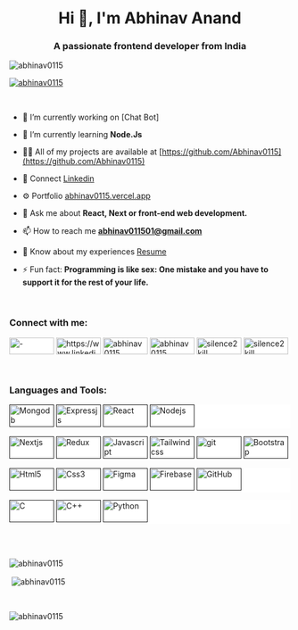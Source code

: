 <h1 align="center">Hi 👋, I'm Abhinav Anand</h1>
<h3 align="center">A passionate frontend developer from India </h3>

<p align="left"> <img src="https://komarev.com/ghpvc/?username=abhinav0115&label=Profile%20views&color=0e75b6&style=flat" alt="abhinav0115" /> </p>

<p align="left"> <a href="https://github.com/ryo-ma/github-profile-trophy"><img src="https://github-profile-trophy.vercel.app/?username=abhinav0115" alt="abhinav0115" /></a> </p>
<br>

- 🔭 I’m currently working on [Chat Bot]

- 🌱 I’m currently learning **Node.Js**

<!--- 

- 👯 I’m looking to collaborate on [-](-)

- 🤝 I’m looking for help with [-](-) 

- 📝 I regularly write articles on [-](-)

--->

- 👨‍💻 All of my projects are available at [https://github.com/Abhinav0115](https://github.com/Abhinav0115)

- 📢 Connect  [Linkedin](https://www.linkedin.com/in/abhinav0115)

- ⚙️ Portfolio [abhinav0115.vercel.app](https://abhinav0115.vercel.app)
  
- 💬 Ask me about **React, Next or front-end web development.**

- 📫 How to reach me **abhinav011501@gmail.com**

- 📄 Know about my experiences [Resume](https://drive.google.com/file/d/1ODRBwns-5Va21VBu4H62CirMYFeqnYgZ/view?usp=sharing)

- ⚡ Fun fact: **Programming is like sex: One mistake and you have to support it for the rest of your life.**

<br>
<h3 align="left">Connect with me: </h3>
<p align="left"  style = "background-color: white;">
<a href="https://www.leetcode.com/Abhinav0115" target="blank"><img align="center" src="https://repository-images.githubusercontent.com/187772096/6e9a8300-945d-11e9-9b2a-24e76419ca2a" alt="-" height="30" width="80" /></a> 
<a href="https://www.linkedin.com/in/abhinav0115/" target="blank"><img align="center" src="https://logos-world.net/wp-content/uploads/2020/04/Linkedin-Logo.png" alt="https://www.linkedin.com/in/abhinav0115/" height="30" width="80"/></a> 
<a href="https://codepen.io/abhinav0115" target="blank"><img align="center" src="https://encrypted-tbn0.gstatic.com/images?q=tbn:ANd9GcRDyddmz_9plsseSSqxU-QHdq8aPPoKhNiqDQ&usqp=CAU" alt="abhinav0115" height="30" width="80" /></a> 
<a href="https://codesandbox.io/u/Abhinav0115" target="blank"><img align="center" src="https://image4.owler.com/logo/codesandbox_owler_20190520_073046_original.png" alt="abhinav0115" height="30" width="80" /></a> 
<a href="https://www.codechef.com/users/silence2kill" target="blank"><img align="center" src="https://image.pngaaa.com/788/4464788-middle.png" alt="silence2kill" height="30" width="80" /></a> 
<a href="https://www.hackerrank.com/silence2kill" target="blank"><img align="center" src="https://i0.wp.com/gradsingames.com/wp-content/uploads/2016/05/856771_668224053197841_1943699009_o.png" alt="silence2kill" height="30" width="80" /></a> 

</p>

<br>

<h3 align="left">Languages and Tools: </h3>

<p align="left"  style = "background-color: white;">
<a href="" target="_blank" rel="noreferrer"> <img src="https://allcode.com/wp-content/uploads/2022/08/f5932bc2.jpg.webp" alt="Mongodb" width="80" height="40"/></a> 
<a href="" target="_blank" rel="noreferrer"> <img src="https://w7.pngwing.com/pngs/212/722/png-transparent-web-development-express-js-javascript-software-framework-laravel-world-wide-web-purple-blue-text.png" alt="Expressjs" width="80" height="40"/></a> 
<a href="" target="_blank" rel="noreferrer"> <img src="https://logos-world.net/wp-content/uploads/2023/08/React-Symbol.png" alt="React" width="80" height="40"/></a> 
<a href="" target="_blank" rel="noreferrer"> <img src="https://encrypted-tbn0.gstatic.com/images?q=tbn:ANd9GcQ1l2Iw4s0GvGSZn-H2XSuqbBjFbCswK7xs-lFtdQje2dUMEiJYxBzy-0myzdk-SaXXock&usqp=CAU" alt="Nodejs" width="80" height="40"/> </a> 
</p>

<p align="left"  style = "background-color: white;">
<a href="" target="_blank" rel="noreferrer"> <img src="https://i.pinimg.com/736x/4a/2b/e7/4a2be73b1e2efb44355436c40bf496dd.jpg" alt="Nextjs" width="80" height="40"/></a> 
<a href="" target="_blank" rel="noreferrer"> <img src="https://kajabi-storefronts-production.kajabi-cdn.com/kajabi-storefronts-production/file-uploads/blogs/2147532147/images/f8d0de0-62c3-afe5-bc00-b056ed7af2c_1_81uqJUFs_dNwijDAUtAo1A.png" alt="Redux" width="80" height="40"/></a> 
<a href="" target="_blank" rel="noreferrer"> <img src="https://repository-images.githubusercontent.com/657736250/efe020c3-cfc2-41f9-be41-ad581ffc9969" alt="Javascript" width="80" height="40"/></a> 
<a href="" target="_blank" rel="noreferrer"> <img src="https://getlogovector.com/wp-content/uploads/2021/01/tailwind-css-logo-vector.png" alt="Tailwind css" width="80" height="40"/></a> 
<a href="" target="_blank" rel="noreferrer"> <img src="https://git-scm.com/images/logos/1color-darkbg@2x.png" alt="git" width="80" height="40"/></a> 
<a href="" target="_blank" rel="noreferrer"> <img src="https://logovectorseek.com/wp-content/uploads/2019/10/bootstrap-logo-vector.png" alt="Bootstrap" width="80" height="40"/> </a>
</p>


<p align="left"  style = "background-color: white;">
<a href="" target="_blank" rel="noreferrer"> <img src="https://encrypted-tbn0.gstatic.com/images?q=tbn:ANd9GcQX6yQ1nGBg9B54gdbxvPR80D6gIpfu5oMrcw&usqp=CAU" alt="Html5" width="80" height="40"/></a> 
<a href="" target="_blank" rel="noreferrer"> <img src="https://encrypted-tbn0.gstatic.com/images?q=tbn:ANd9GcTlwcdZFxpGziMdgp014AFSbXGCJz2vmaIbLA&usqp=CAU" alt="Css3" width="80" height="40"/></a> 
<a href="" target="_blank" rel="noreferrer"> <img src="https://cdn.dribbble.com/users/3061686/screenshots/17599145/media/4d00ad57610b9f50bb00cc5a68654986.png" alt="Figma" width="80" height="40"/></a> 
<a href="" target="_blank" rel="noreferrer"> <img src="https://e7.pngegg.com/pngimages/105/663/png-clipart-firebase-cloud-messaging-mobile-backend-as-a-service-software-developer-android-angle-text-thumbnail.png" alt="Firebase" width="80" height="40"/></a> 
<a href="" target="_blank" rel="noreferrer"> <img src="https://toppng.com/uploads/preview/see-all-open-source-repositories-github-logo-11563031735gubsot66ry.png" alt="GitHub" width="80" height="40"/></a> 

</p>

<p align="left"  style = "background-color: white;">
<a href="" target="_blank" rel="noreferrer"> <img src="https://static1.makeuseofimages.com/wordpress/wp-content/uploads/2021/12/c-programming-language.jpg" alt="C" width="80" height="40"/></a> 
<a href="" target="_blank" rel="noreferrer"> <img src="https://www.freeiconspng.com/uploads/c--logo-icon-6.png" alt="C++" width="80" height="40"/></a> 
<a href="" target="_blank" rel="noreferrer"> <img src="https://i0.wp.com/everyday.codes/wp-content/uploads/2019/12/newpythonlogo.png?fit=1024%2C500&ssl=1" alt="Python" width="80" height="40"/></a> 

</p>

<br>
<br>

<p><img align="left" src="https://github-readme-stats.vercel.app/api/top-langs?username=abhinav0115&show_icons=true&locale=en&layout=compact" alt="abhinav0115" /></p>
<br>
<p>&nbsp;<img align="center" src="https://github-readme-stats.vercel.app/api?username=abhinav0115&show_icons=true&locale=en" alt="abhinav0115" /></p> 
<br>
<p><img align="center" src="https://github-readme-streak-stats.herokuapp.com/?user=abhinav0115&" alt="abhinav0115" /></p>
